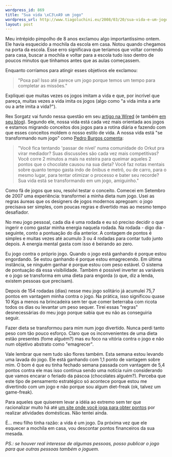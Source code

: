 ```yaml
--- 
wordpress_id: 869
title: "Sua vida \xC3\xA9 um jogo"
wordpress_url: http://www.tiagoluchini.eu/2008/03/20/sua-vida-e-um-jogo/
layout: post
---
```

Meu intrépido pimpolho de 8 anos exclamou algo importantíssimo ontem. Ele havia esquecido a mochila da escola em casa. Notou quando chegamos na porta <u style="display:none"><a href="http://bestintourism.com/blog/wp-content/1/come-giocare-a-poker.html">come giocare a poker</a><a href="http://bestintourism.com/blog/wp-content/1/tornei-poker-on-line.html">tornei poker on line</a><a href="http://bestintourism.com/blog/wp-content/1/strep-poker-on-line.html">strep poker on line</a><a href="http://bestintourism.com/blog/wp-content/1/come-giocare-poker.html">come giocare poker</a><a href="http://bestintourism.com/blog/wp-content/1/giochi-carte-online.html">giochi carte online</a><a href="http://bestintourism.com/blog/wp-content/1/poker-hold.html">poker hold</a><a href="http://bestintourism.com/blog/wp-content/1/poker-texana-on-line.html">poker texana on line</a><a href="http://bestintourism.com/blog/wp-content/1/texas-holdem-poker-download.html">texas holdem poker download</a><a href="http://bestintourism.com/blog/wp-content/1/poker-con-bonus.html">poker con bonus</a><a href="http://bestintourism.com/blog/wp-content/1/stud-poker.html">stud poker</a><a href="http://bestintourism.com/blog/wp-content/1/online-poker-room.html">online poker room</a><a href="http://bestintourism.com/blog/wp-content/1/strip-poker-gratis.html">strip poker gratis</a><a href="http://bestintourism.com/blog/wp-content/1/poker-italiano.html">poker italiano</a><a href="http://bestintourism.com/blog/wp-content/1/giochi-seven-card-stud-gratis.html">giochi seven card stud gratis</a><a href="http://bestintourism.com/blog/wp-content/1/texas-holdem-calculatem.html">texas holdem calculatem</a><a href="http://bestintourism.com/blog/wp-content/1/party-poker-com.html">party poker com</a><a href="http://bestintourism.com/blog/wp-content/1/siti-poker-online.html">siti poker online</a><a href="http://bestintourism.com/blog/wp-content/1/giocare-poker-online.html">giocare poker online</a><a href="http://bestintourism.com/blog/wp-content/1/strip-poker-online-demo.html">strip poker online demo</a><a href="http://bestintourism.com/blog/wp-content/1/sexy-poker-online.html">sexy poker online</a><a href="http://bestintourism.com/blog/wp-content/1/tornei-di-poker-on-line.html">tornei di poker on line</a><a href="http://bestintourism.com/blog/wp-content/1/giochi-di-poker-gratis.html">giochi di poker gratis</a><a href="http://bestintourism.com/blog/wp-content/1/how-to-play-poker.html">how to play poker</a><a href="http://bestintourism.com/blog/wp-content/1/poker-per-pc.html">poker per pc</a><a href="http://bestintourism.com/blog/wp-content/1/poker-tutto-gratis.html">poker tutto gratis</a><a href="http://bestintourism.com/blog/wp-content/1/play-free-omaha-poker-online.html">play free omaha poker online</a><a href="http://bestintourism.com/blog/wp-content/1/gioco-poker-texas.html">gioco poker texas</a><a href="http://bestintourism.com/blog/wp-content/1/poker-room-on-line.html">poker room on line</a><a href="http://bestintourism.com/blog/wp-content/1/gioco-poker-scaricare-gratis.html">gioco poker scaricare gratis</a><a href="http://bestintourism.com/blog/wp-content/1/poker-play-money.html">poker play money</a><a href="http://bestintourism.com/blog/wp-content/1/download-poker-gratuito.html">download poker gratuito</a><a href="http://bestintourism.com/blog/wp-content/1/poker-texano.html">poker texano</a><a href="http://bestintourism.com/blog/wp-content/1/istruzioni-gioco-poker.html">istruzioni gioco poker</a><a href="http://bestintourism.com/blog/wp-content/1/no-deposit-bonus-poker.html">no deposit bonus poker</a><a href="http://bestintourism.com/blog/wp-content/1/card-stud.html">card stud</a><a href="http://bestintourism.com/blog/wp-content/1/poker-americano-gratis.html">poker americano gratis</a><a href="http://bestintourism.com/blog/wp-content/1/regole-omaha.html">regole omaha</a><a href="http://bestintourism.com/blog/wp-content/1/giochi-omaha-poker.html">giochi omaha poker</a><a href="http://bestintourism.com/blog/wp-content/1/asian-poker-tour.html">asian poker tour</a><a href="http://bestintourism.com/blog/wp-content/1/play-omaha-poker.html">play omaha poker</a><a href="http://bestintourism.com/blog/wp-content/1/hollywood-poker.html">hollywood poker</a><a href="http://bestintourism.com/blog/wp-content/1/regole-poker.html">regole poker</a><a href="http://bestintourism.com/blog/wp-content/1/poker-online-legale.html">poker online legale</a><a href="http://bestintourism.com/blog/wp-content/1/poker-texano-gratis.html">poker texano gratis</a><a href="http://bestintourism.com/blog/wp-content/1/seven-card-stud-gratis.html">seven card stud gratis</a><a href="http://kolrena.org/wp-content/1/club-player-casino.html">club player casino</a><a href="http://kolrena.org/wp-content/1/migliori-bonus-casino.html">migliori bonus casino</a><a href="http://kolrena.org/wp-content/1/probabilit%E0-roulette.html">probabilità roulette</a><a href="http://kolrena.org/wp-content/1/roulette-systems.html">roulette systems</a><a href="http://kolrena.org/wp-content/1/bonus-europa-casino.html">bonus europa casino</a></u> da escola. Esse erro significava que teríamos que voltar correndo para casa, buscar a mochila e voltar para a escola tudo isso dentro de poucos minutos que tínhamos antes que as aulas começassem.

Enquanto corríamos para atingir esses objetivos ele exclamou:
<blockquote>"Poxa pai! Isso até parece um jogo porque temos um tempo para completar as missões."</blockquote>
Expliquei que muitas vezes os jogos imitam a vida e que, por incrível que pareça, muitas vezes a vida imita os jogos (algo como "a vida imita a arte ou a arte imita a vida?").

Rex Sorgatz vai fundo nessa questão em seu <a href="http://www.wired.com/culture/lifestyle/magazine/15-11/st_essay" target="_blank">artigo na Wired</a> (e também <a href="http://www.fimoculous.com/archive/post-3299.cfm" target="_blank">em seu blog</a>). Segundo ele, nossa vida está cada vez mais orientada aos jogos e estamos migrando conceitos dos jogos para a rotina diária e fazendo com que esses conceitos moldem o nosso estilo de vida. A nossa vida está "se transformando num jogo" como <a href="http://super.abril.com.br/blogs/secondlifeblog/59941_post.shtml" target="_blank">Pedro Burgos comenta</a>:
<blockquote>"Você fica tentando 'passar de nível' numa comunidade do Orkut pra virar mediador? Suas discussões são cada vez mais competitivas? Você corre 2 minutos a mais na esteira para queimar aqueles 2 pontos que o chocolate causou na sua dieta? Você faz notas mentais sobre quanto tempo gasta indo de ônibus e metrô, ou de carro, para o mesmo lugar, para tentar otimizar o processo e bater seu recorde? Sua vida está se transformando em um jogo, amiguinho."</blockquote>
Como fã de jogos que sou, resolvi testar o conceito. Comecei em Setembro de 2007 uma experiência: transformei a minha dieta num jogo. Usei as regras áureas que os designers de jogos modernos apregoam: o jogo precisava ser simples, com poucas regras e divertido mas ao mesmo tempo desafiador.

No meu jogo pessoal, cada dia é uma rodada e eu só preciso decidir o que ingerir e como gastar minha energia naquela rodada. Na rodada - digo dia - seguinte, conto a pontuação do dia anterior. A contagem de pontos é simples e muitas vezes até acumulo 3 ou 4 rodadas para contar tudo junto depois. A energia mental gasta com isso é beirando ao zero.

Eu jogo contra o próprio jogo. Quando o jogo está ganhando é porque estou engordando. Se estou ganhando é porque estou emagrecendo. Em última instância, se ninguém ganhar é porque estou com peso estável. O sistema de pontuação dá essa visibilidade. Também é possível inverter as variáveis e o jogo se transforma em uma dieta para engorda (o que, diz a lenda, existem pessoas que precisam).

Depois de 154 rodadas (dias) nesse meu jogo solitário já acumulei 75,7 pontos em vantagem minha contra o jogo. Na prática, isso significou quase 10 Kgs a menos na brincadeira sem ter que comer beterraba com ricota todos os dias ou levantar um peso sequer. Tirei essas "regras" desnecessárias do meu jogo porque sabia que eu não as conseguiria seguir.

Fazer dieta se transformou para mim num jogo divertido. Nunca perdi tanto peso com tão pouco esforço. Claro que os inconvenientes de uma dieta estão presentes (fome alguém?) mas eu foco na vitória contra o jogo e não num objetivo abstrato como "emagrecer".

Vale lembrar que nem tudo são flores também. Esta semana estou levando uma lavada do jogo. Ele está ganhando com 1,1 ponto de vantagem sobre mim. O bom é que eu tinha fechado semana passada com vantagem de 5,4 pontos contra ele mas isso continua sendo uma notícia ruim considerando que vamos encarar o feriado da páscoa (chocolates alguém?). Perceba que este tipo de pensamento estratégico só acontece porque estou me divertindo com um jogo e não porque sou algum diet-freak (ok, talvez um game-freak).

Para aqueles que quiserem levar a idéia ao extremo sem ter que racionalizar muito há até <a href="http://www.chorewars.com/" target="_blank">um site onde você joga para obter pontos</a> por realizar atividades domésticas. Não tentei ainda.

É... meu filho tinha razão: a vida é um jogo. Da próxima vez que ele esquecer a mochila em casa, vou descontar pontos financeiros da sua mesada.

<em>PS.: se houver real interesse de algumas pessoas, posso publicar o jogo para que outras pessoas também o joguem.</em>
